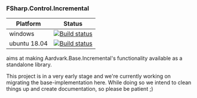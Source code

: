 ### FSharp.Control.Incremental

| Platform | Status |
|---------|----|
| windows | [![Build status](https://ci.appveyor.com/api/projects/status/syfprdtumkycdt83/branch/master?svg=true)](https://ci.appveyor.com/project/krauthaufen/fsharp-control-incremental/branch/master) |
| ubuntu 18.04   | [![Build status](https://ci.appveyor.com/api/projects/status/b5m7h9gdtlt0g3ji/branch/master?svg=true)](https://ci.appveyor.com/project/krauthaufen/fsharp-control-incremental-6s2nb/branch/master)  |


aims at making Aardvark.Base.Incremental's functionality available as a standalone library.

This project is in a very early stage and we're currently working on migrating the base-implementation here.
While doing so we intend to clean things up and create documentation, so please be patient ;)
